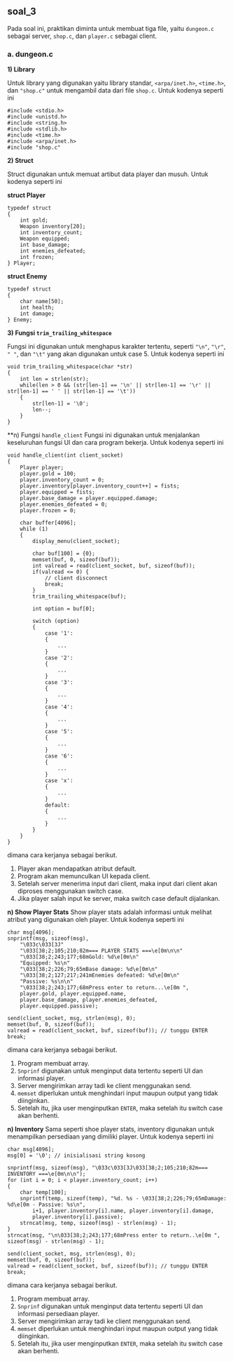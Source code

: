 ## soal_3
Pada soal ini, praktikan diminta untuk membuat tiga file, yaitu ```dungeon.c``` sebagai server, ```shop.c```, dan ```player.c``` sebagai client.

### a. dungeon.c
**1) Library**

Untuk library yang digunakan yaitu library standar, ```<arpa/inet.h>```, ```<time.h>```, dan ```"shop.c"``` untuk mengambil data dari file ```shop.c```. Untuk kodenya seperti ini

    #include <stdio.h>
    #include <unistd.h>
    #include <string.h>
    #include <stdlib.h>
    #include <time.h>
    #include <arpa/inet.h>
    #include "shop.c"

**2) Struct**

Struct digunakan untuk memuat artibut data player dan musuh. Untuk kodenya seperti ini

**struct Player**

    typedef struct
    {
        int gold;
        Weapon inventory[20];
        int inventory_count;
        Weapon equipped;
        int base_damage;
        int enemies_defeated;
        int frozen;
    } Player;

**struct Enemy**

    typedef struct
    {
        char name[50];
        int health;
        int damage;
    } Enemy;

**3) Fungsi ```trim_trailing_whitespace```**

Fungsi ini digunakan untuk menghapus karakter tertentu, seperti ```"\n"```, ```"\r"```, ```" "```, dan ```"\t"``` yang akan digunakan untuk case 5. Untuk kodenya seperti ini

    void trim_trailing_whitespace(char *str)
    {
        int len = strlen(str);
        while(len > 0 && (str[len-1] == '\n' || str[len-1] == '\r' || str[len-1] == ' ' || str[len-1] == '\t'))
        {
            str[len-1] = '\0';
            len--;
        }
    }

**n) Fungsi ```handle_client```
Fungsi ini digunakan untuk menjalankan keseluruhan fungsi UI dan cara program bekerja. Untuk kodenya seperti ini

    void handle_client(int client_socket)
    {
        Player player;
        player.gold = 100;
        player.inventory_count = 0;
        player.inventory[player.inventory_count++] = fists;
        player.equipped = fists;
        player.base_damage = player.equipped.damage;
        player.enemies_defeated = 0;
        player.frozen = 0;
    
        char buffer[4096];
        while (1)
        {
            display_menu(client_socket);
    
            char buf[100] = {0};
            memset(buf, 0, sizeof(buf));
            int valread = read(client_socket, buf, sizeof(buf));
            if(valread <= 0) {
                // client disconnect
                break;
            }
            trim_trailing_whitespace(buf);
    
            int option = buf[0];
    
            switch (option)
            {
                case '1':
                {
                    ...
                }
                case '2':
                {
                    ...
                }
                case '3':
                {
                    ...
                }
                case '4':
                {
                    ...
                }
                case '5':
                {
                    ...
                }
                case '6':
                {
                    ...
                }
                case 'x':
                {
                    ...
                }
                default:
                {
                    ...
                }
            }
        }
    }

dimana cara kerjanya sebagai berikut.
1. Player akan mendapatkan atribut default.
2. Program akan memunculkan UI kepada client.
3. Setelah server menerima input dari client, maka input dari client akan diproses menggunakan switch case.
4. Jika player salah input ke server, maka switch case default dijalankan.

**n) Show Player Stats**
Show player stats adalah informasi untuk melihat atribut yang digunakan oleh player. Untuk kodenya seperti ini

    char msg[4096];
    snprintf(msg, sizeof(msg),
        "\033c\033[3J"
        "\033[38;2;105;210;82m=== PLAYER STATS ===\e[0m\n\n"
        "\033[38;2;243;177;68mGold: %d\e[0m\n"
        "Equipped: %s\n"
        "\033[38;2;226;79;65mBase damage: %d\e[0m\n"
        "\033[38;2;127;217;241mEnemies defeated: %d\e[0m\n"
        "Passive: %s\n\n"
        "\033[38;2;243;177;68mPress enter to return...\e[0m ",
        player.gold, player.equipped.name,
        player.base_damage, player.enemies_defeated,
        player.equipped.passive);

    send(client_socket, msg, strlen(msg), 0);
    memset(buf, 0, sizeof(buf));
    valread = read(client_socket, buf, sizeof(buf)); // tunggu ENTER
    break;

dimana cara kerjanya sebagai berikut.
1. Program membuat array.
2. ```Snprinf``` digunakan untuk menginput data tertentu seperti UI dan informasi player.
3. Server mengirimkan array tadi ke client menggunakan send.
4. ```memset``` diperlukan untuk menghindari input maupun output yang tidak diinginkan.
5. Setelah itu, jika user menginputkan ```ENTER```, maka setelah itu switch case akan berhenti.

**n) Inventory**
Sama seperti shoe player stats, inventory digunakan untuk menampilkan persediaan yang dimiliki player. Untuk kodenya seperti ini

    char msg[4096];
    msg[0] = '\0'; // inisialisasi string kosong

    snprintf(msg, sizeof(msg), "\033c\033[3J\033[38;2;105;210;82m=== INVENTORY ===\e[0m\n\n");
    for (int i = 0; i < player.inventory_count; i++)
    {
        char temp[100];
        snprintf(temp, sizeof(temp), "%d. %s - \033[38;2;226;79;65mDamage: %d\e[0m - Passive: %s\n",
            i+1, player.inventory[i].name, player.inventory[i].damage,
            player.inventory[i].passive);
        strncat(msg, temp, sizeof(msg) - strlen(msg) - 1);
    }
    strncat(msg, "\n\033[38;2;243;177;68mPress enter to return..\e[0m ", sizeof(msg) - strlen(msg) - 1);

    send(client_socket, msg, strlen(msg), 0);
    memset(buf, 0, sizeof(buf));
    valread = read(client_socket, buf, sizeof(buf)); // tunggu ENTER
    break;

dimana cara kerjanya sebagai berikut.
1. Program membuat array.
2. ```Snprinf``` digunakan untuk menginput data tertentu seperti UI dan informasi persediaan player.
3. Server mengirimkan array tadi ke client menggunakan send.
4. ```memset``` diperlukan untuk menghindari input maupun output yang tidak diinginkan.
5. Setelah itu, jika user menginputkan ```ENTER```, maka setelah itu switch case akan berhenti.
